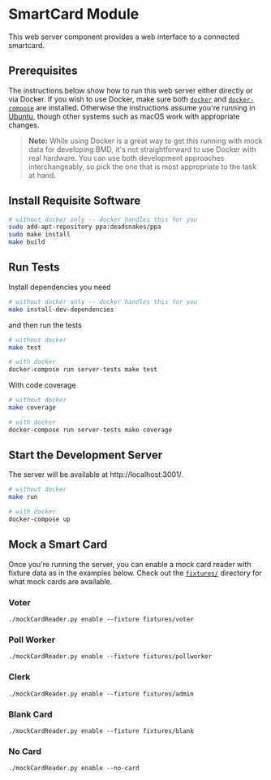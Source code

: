 # SmartCard Module

This web server component provides a web interface to a connected smartcard.

## Prerequisites

The instructions below show how to run this web server either directly or via Docker. If you wish to use Docker, make sure both [`docker`](https://docs.docker.com/install/) and [`docker-compose`](https://docs.docker.com/compose/install/) are installed. Otherwise the instructions assume you're running in [Ubuntu](http://ubuntu.com), though other systems such as macOS work with appropriate changes.

> **Note:** While using Docker is a great way to get this running with mock data for developing BMD, it's not straightforward to use Docker with real hardware. You can use both development approaches interchangeably, so pick the one that is most appropriate to the task at hand.

## Install Requisite Software

```sh
# without docker only -- docker handles this for you
sudo add-apt-repository ppa:deadsnakes/ppa
sudo make install
make build
```

## Run Tests

Install dependencies you need

```sh
# without docker only -- docker handles this for you
make install-dev-dependencies
```

and then run the tests

```sh
# without docker
make test

# with docker
docker-compose run server-tests make test
```

With code coverage

```sh
# without docker
make coverage

# with docker
docker-compose run server-tests make coverage
```

## Start the Development Server

The server will be available at http://localhost:3001/.

```sh
# without docker
make run

# with docker
docker-compose up
```

## Mock a Smart Card

Once you're running the server, you can enable a mock card reader with fixture data as in the examples below. Check out the [`fixtures/`](./fixtures) directory for what mock cards are available.

### Voter

```
./mockCardReader.py enable --fixture fixtures/voter
```

### Poll Worker

```
./mockCardReader.py enable --fixture fixtures/pollworker
```

### Clerk

```
./mockCardReader.py enable --fixture fixtures/admin
```

### Blank Card

```
./mockCardReader.py enable --fixture fixtures/blank
```

### No Card

```
./mockCardReader.py enable --no-card
```
